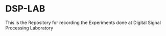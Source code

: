 # DSP-LAB
This is the Repository for recording the Experiments done at Digital Signal Processing Laboratory
